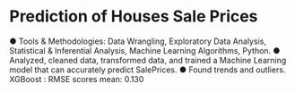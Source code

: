 # Prediction of Houses Sale Prices 
● Tools & Methodologies: Data Wrangling, Exploratory Data Analysis, Statistical & Inferential Analysis, Machine Learning Algorithms, Python.
● Analyzed, cleaned data, transformed data, and trained a Machine Learning model that can accurately predict SalePrices.
● Found trends and outliers. XGBoost : RMSE scores mean: 0.130
